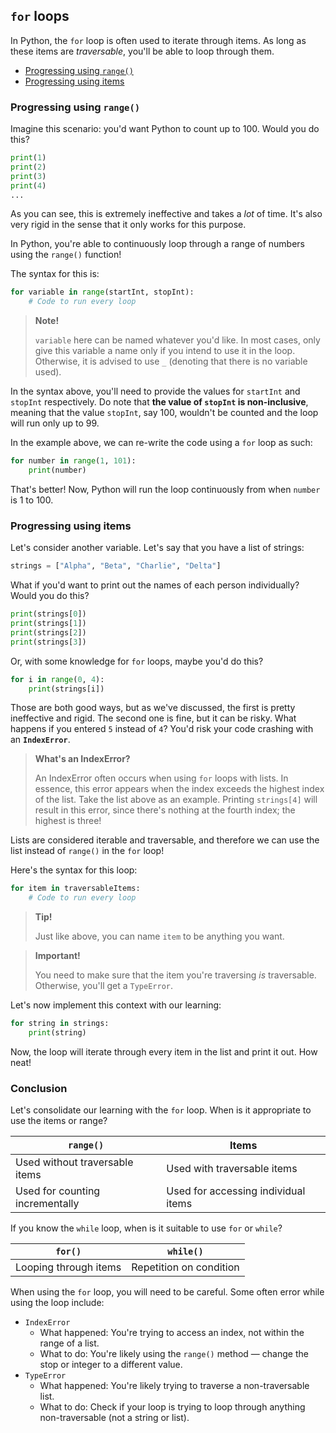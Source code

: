 ## `for` loops

In Python, the `for` loop is often used to iterate through items. As long as these items are *traversable*, you'll be able to loop through them.

- [Progressing using `range()`](#progressing-using-range)
- [Progressing using items](#progressing-using-items)

### Progressing using `range()`

Imagine this scenario: you'd want Python to count up to 100. Would you do this?

```python
print(1)
print(2)
print(3)
print(4)
...
```

As you can see, this is extremely ineffective and takes a *lot* of time. It's also very rigid in the sense that it only works for this purpose.

In Python, you're able to continuously loop through a range of numbers using the `range()` function!

The syntax for this is:

```python
for variable in range(startInt, stopInt):
    # Code to run every loop
```

> **Note!**
>
> `variable` here can be named whatever you'd like. In most cases, only give this variable a name only if you intend to use it in the loop. Otherwise, it is advised to use `_` (denoting that there is no variable used).

In the syntax above, you'll need to provide the values for `startInt` and `stopInt` respectively. Do note that **the value of `stopInt` is non-inclusive**, meaning that the value `stopInt`, say 100, wouldn't be counted and the loop will run only up to 99.

In the example above, we can re-write the code using a `for` loop as such:

```python
for number in range(1, 101):
    print(number)
```

That's better! Now, Python will run the loop continuously from when `number` is 1 to 100.

### Progressing using items

Let's consider another variable. Let's say that you have a list of strings:

```python
strings = ["Alpha", "Beta", "Charlie", "Delta"]
```

What if you'd want to print out the names of each person individually? Would you do this?

```python
print(strings[0])
print(strings[1])
print(strings[2])
print(strings[3])
```

Or, with some knowledge for `for` loops, maybe you'd do this?

```python
for i in range(0, 4):
    print(strings[i])
```

Those are both good ways, but as we've discussed, the first is pretty ineffective and rigid. The second one is fine, but it can be risky. What happens if you entered `5` instead of `4`? You'd risk your code crashing with an **`IndexError`**.

> **What's an IndexError?**
>
> An IndexError often occurs when using `for` loops with lists. In essence, this error appears when the index exceeds the highest index of the list. Take the list above as an example. Printing `strings[4]` will result in this error, since there's nothing at the fourth index; the highest is three!

Lists are considered iterable and traversable, and therefore we can use the list instead of `range()` in the `for` loop!

Here's the syntax for this loop:

```python
for item in traversableItems:
    # Code to run every loop
```

> **Tip!**
>
> Just like above, you can name `item` to be anything you want.

> **Important!**
>
> You need to make sure that the item you're traversing *is* traversable. Otherwise, you'll get a `TypeError`.

Let's now implement this context with our learning:

```python
for string in strings:
    print(string)
```

Now, the loop will iterate through every item in the list and print it out. How neat!

### Conclusion

Let's consolidate our learning with the `for` loop. When is it appropriate to use the items or range?

|             `range()`            |                Items                |
|----------------------------------|-------------------------------------|
|  Used without traversable items  |     Used with traversable items     |
| Used for counting incrementally  | Used for accessing individual items |

If you know the `while` loop, when is it suitable to use `for` or `while`?

|        `for()`        |        `while()`        |
|-----------------------|-------------------------|
| Looping through items | Repetition on condition |

When using the `for` loop, you will need to be careful. Some often error while using the loop include:

- `IndexError`
    - What happened: You're trying to access an index, not within the range of a list.
    - What to do: You're likely using the `range()` method — change the stop or integer to a different value.
- `TypeError`
    - What happened: You're likely trying to traverse a non-traversable list.
    - What to do: Check if your loop is trying to loop through anything non-traversable (not a string or list).